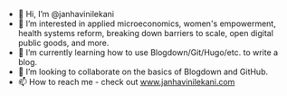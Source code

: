 - 👋 Hi, I’m @janhavinilekani
- 👀 I’m interested in applied microeconomics, women's empowerment, health systems reform, breaking down barriers to scale, open digital public goods, and more. 
- 🌱 I’m currently learning how to use Blogdown/Git/Hugo/etc. to write a blog.
- 💞️ I’m looking to collaborate on the basics of Blogdown and GitHub.
- 📫 How to reach me - check out www.janhavinilekani.com

<!---
janhavinilekani/janhavinilekani is a ✨ special ✨ repository because its `README.md` (this file) appears on your GitHub profile.
You can click the Preview link to take a look at your changes.
--->
